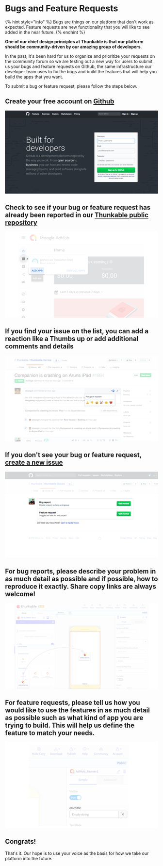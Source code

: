 # Bugs and Feature Requests

{% hint style="info" %}
Bugs are things on our platform that don't work as expected. Feature requests are new functionality that you will like to see added in the near future.
{% endhint %}

**One of our chief design principles at Thunkable is that our platform should be community-driven by our amazing group of developers**.

In the past, it's been hard for us to organize and prioritize your requests on the community forum so we are testing out a new way for users to submit us your bugs and feature requests on Github, the same infrastructure our developer team uses to fix the bugs and build the features that will help you build the apps that you want.

To submit a bug or feature request, please follow the steps below.

## Create your free account on [Github](https://github.com/)

![](../.gitbook/assets/screen-shot-2018-06-15-at-3.53.07-pm.png)

## Check to see if your bug or feature request has already been reported in our [Thunkable public repository](https://github.com/thunkable/thunkable-issues/issues)

![You can search and filter for your issue in the &apos;Filters&apos; bar](../.gitbook/assets/thunkable-docs-exhibits-8.png)

## If you find your issue on the list, you can add a reaction like a Thumbs up or add additional comments and details

![](../.gitbook/assets/thunkable-docs-exhibits-12.png)

## If you don't see your bug or feature request, [create a new issue](https://github.com/thunkable/thunkable-issues/issues/new/choose)

![First decide if you&apos;re issue is a bug report or a feature request and select &apos;Get started&apos;](../.gitbook/assets/thunkable-docs-exhibits-9%20%281%29.png)

## For bug reports, please describe your problem in as much detail as possible and if possible, how to reproduce it exactly. Share copy links are always welcome!

![The more detail you provide, the faster we&apos;ll be able to reproduce it and address it](../.gitbook/assets/thunkable-docs-exhibits-10.png)

## For feature requests, please tell us how you would like to use the features in as much detail as possible such as what kind of app you are trying to build. This will help us define the feature to match your needs.

![](../.gitbook/assets/thunkable-docs-exhibits-11.png)

## Congrats!

That's it. Our hope is to use your voice as the basis for how we take our platform into the future.

